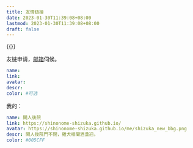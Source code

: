 ```yaml
---
title: 友情链接
date: 2023-01-30T11:39:08+08:00
lastmod: 2023-01-30T11:39:08+08:00
draft: false
---
```


{{<friendlink name="ichika" link="https://ichika.cc" desc="Hello,gamer!" avat="https://cdn.ichika.cc/page/HeadIcon.jpg" color="#49A6E9">}}

友链申请，[邮箱](mailto:shizuka@writeme.com)伺候。

```YAML
name:
link:
avatar:
descr:
color: #可选
```

我的：

```YAML
name: 閑人後院
link: https://shinonome-shizuka.github.io/
avatar: https://shinonome-shizuka.github.io/me/shizuka_new_bbg.png
descr: 閑人後院門不閉，雞犬相聞酒盞迎。
color: #005CFF
```
